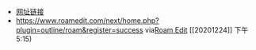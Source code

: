 - [网址链接](https://www.roamedit.com/next/home.php?plugin=outline/roam&register=success)
- https://www.roamedit.com/next/home.php?plugin=outline/roam&register=success
  via[Roam Edit](https://www.roamedit.com/next/home.php?plugin=outline/roam&register=success&to=graph3d/display)
  [[20201224]] 下午5:15)
